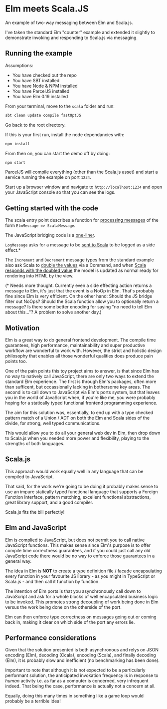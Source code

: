 # Elm meets Scala.JS

An example of two-way messaging between Elm and Scala.js.

I've taken the standard Elm "counter" example and extended it slightly to demonstrate invoking and responding to Scala.js via messaging.

## Running the example

Assumptions:

- You have checked out the repo
- You have SBT installed
- You have Node & NPM installed
- You have ParcelJS installed
- You have Elm 0.19 installed

From your terminal, move to the `scala` folder and run:

```bash
sbt clean update compile fastOptJS
```

Go back to the root directory.

If this is your first run, install the node dependancies with:

```bash
npm install
```

From then on, you can start the demo off by doing:

```bash
npm start
```

ParcelJS will compile everything (other than the Scala.js asset) and start a service running the example on port `1234`.

Start up a browser window and navigate to `http://localhost:1234` and open your JavaScript console so that you can see the logs.

## Getting started with the code

The scala entry point describes a function for [processing messages](https://github.com/davesmith00000/elm-meets-scalajs/blob/master/scala/src/main/scala/ElmMailbox.scala) of the form `ElmMessage => ScalaMessage`.

The JavaScript bridging code is a [one-liner](https://github.com/davesmith00000/elm-meets-scalajs/blob/master/index.js#L9).

`LogMessage` asks for a message to be [sent to Scala](https://github.com/davesmith00000/elm-meets-scalajs/blob/master/src/Main.elm#L53) to be logged as a side effect.*

The `Increment` and `Decrement` message types from the standard example also ask Scala to [double the values](https://github.com/davesmith00000/elm-meets-scalajs/blob/master/src/Main.elm#L44) via a Command, and when [Scala responds with the doubled value](https://github.com/davesmith00000/elm-meets-scalajs/blob/master/src/Main.elm#L56) the model is updated as normal ready for rendering into HTML by the view.

(* Needs more thought. Currently even a side effecting action returns a message to Elm, it's just that the event is a NoOp in Elm. That's probably fine since Elm is very efficient. On the other hand: Should the JS bridge filter out NoOps? Should the Scala function allow you to optionally return a message? Is there some better encoding for saying "no need to tell Elm about this..."? A problem to solve another day.)

## Motivation

Elm is a great way to do general frontend development. The compile time guarantees, high performance, maintainability and super productive workflow are wonderful to work with. However, the strict and holistic design philosophy that enables all those wonderful qualities does produce pain points too.

One of the pain points this toy project aims to answer, is that since Elm has no way to natively call JavaScript, there are only two ways to extend the standard Elm experience. The first is through Elm's packages, often more than sufficent, but occassionally lacking in bothersome key areas. The second is to call down to JavaScript via Elm's ports system, but that leaves you in the world of JavaScript when, if you're like me, you were probably hoping for a statically typed functional frontend programming experience.

The aim for this solution was, essentially, to end up with a type checked pattern match of a Union / ADT on both the Elm and Scala sides of the divide, for strong, well typed communications.

This would allow you to do all your general web dev in Elm, then drop down to Scala.js when you needed more power and flexibility, playing to the strengths of both languages.

## Scala.js

This approach would work equally well in any language that can be compiled to JavaScript.

That said, for the work we're going to be doing it probably makes sense to use an impure statically typed functional language that supports a Foreign Function Interface, pattern matching, excellent functional abstractions, great library support, and a good compiler.

Scala.js fits the bill perfectly!

## Elm and JavaScript

Elm is complied to JavaScript, but does not permit you to call native JavaScript functions. This makes sense since Elm's purpose is to offer compile time correctness guarantees, and if you could just call any old JavaScript code there would be no way to enforce those guarantees in a general way.

The idea in Elm is **NOT** to create a type definition file / facade encapsulating every function in your favourite JS library - as you might in TypeScript or Scala.js - and then call it function by function.

The intention of Elm ports is that you asynchronously call down to JavaScript and ask for a whole blocks of well encapsulated business logic to be invoked. This promotes strong decoupling of work being done in Elm versus the work being done on the otherside of the port.

Elm can then enforce type correctness on messages going out or coming back in, making it clear on which side of the port any errors lie.

## Performance considerations

Given that the solution presented is both asynchronous and relys on JSON encoding (Elm), decoding (Ccala), encoding (Scala), and finally decoding (Elm), it is probably slow and inefficient (no benchmarking has been done).

Important to note that although it is not expected to be a particularly performant solution, the anticipated invokation frequency is in response to *human* activity i.e. as far as a computer is concerned, very infrequent indeed. That being the case, performance is actually not a concern at all.

Equally, doing this many times in something like a game loop would probably be a terrible idea!
